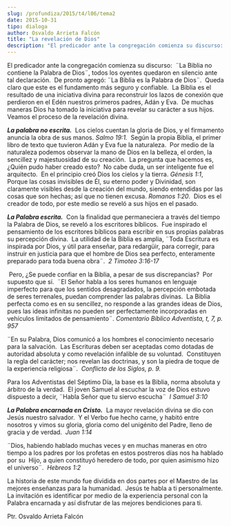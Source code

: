 ```yaml
---
slug: /profundiza/2015/t4/l06/tema2
date: 2015-10-31
tipo: dialoga
author: Osvaldo Arrieta Falcón
title: "La revelación de Dios"
description: "El predicador ante la congregación comienza su discurso: ¨La Biblia no contiene  la Palabra de Dios¨, todos los oyentes quedaron en silencio ante tal  declaración. De pronto agregó: ¨La Biblia es la Palabra de Dios¨. Queda claro  que este es el fundamento más seguro y confiabl..."
---
```


El predicador ante la congregación comienza su discurso:  ¨La Biblia no contiene la Palabra de Dios¨, todos los oyentes quedaron en silencio ante tal declaración.  De pronto agregó: ¨La Biblia es la Palabra de Dios¨.  Queda claro que este es el fundamento más seguro y confiable.  La Biblia es el resultado de una iniciativa divina para reconstruir los lazos de conexión que perdieron en el Edén nuestros primeros padres, Adán y Eva.  De muchas maneras Dios ha tomado la iniciativa para revelar su carácter a sus hijos.  Veamos el proceso de la revelación divina.

**_La palabra no escrita._**  Los cielos cuentan la gloria de Dios, y el firmamento anuncia la obra de sus manos. _Salmo 19:1._  Según la propia Biblia, el primer libro de texto que tuvieron Adán y Eva fue la naturaleza.  Por medio de la naturaleza podemos observar la mano de Dios en la belleza, el orden, la sencillez y majestuosidad de su creación.  La pregunta que hacemos es,  ¿Quién pudo haber creado esto?  No cabe duda, un ser inteligente fue el arquitecto.  En el principio creó Dios los cielos y la tierra. _Génesis 1:1_, Porque las cosas invisibles de Él, su eterno poder y Divinidad, son claramente visibles desde la creación del mundo, siendo entendidas por las cosas que son hechas; así que no tienen excusa. _Romanos 1:20_.  Dios es el creador de todo, por este medio se reveló a sus hijos en el pasado.

**_La Palabra escrita._**  Con la finalidad que permaneciera a través del tiempo la Palabra de Dios, se reveló a los escritores bíblicos.  Fue inspirado el pensamiento de los escritores bíblicos para escribir en sus propias palabras su percepción divina.  La utilidad de la Biblia es amplia, ¨Toda Escritura es inspirada por Dios, y útil para enseñar, para redargüir, para corregir, para instruir en justicia para que el hombre de Dios sea perfecto, enteramente preparado para toda buena obra¨.  _2 Timoteo 3:16-17_

 Pero, ¿Se puede confiar en la Biblia, a pesar de sus discrepancias?  Por supuesto que sí.  ¨El Señor habla a los seres humanos en lenguaje imperfecto para que los sentidos desagradados, la percepción embotada de seres terrenales, puedan comprender las palabras divinas.  La Biblia perfecta como es en su sencillez, no responde a las grandes ideas de Dios, pues las ideas infinitas no pueden ser perfectamente incorporadas en vehículos limitados de pensamiento¨. _Comentario Bíblico Adventista, t, 7, p. 957_

¨En su Palabra, Dios comunicó a los hombres el conocimiento necesario para la salvación.  Las Escrituras deben ser aceptadas como dotadas de autoridad absoluta y como revelación infalible de su voluntad.  Constituyen la regla del carácter; nos revelan las doctrinas, y son la piedra de toque de la experiencia religiosa¨.  _Conflicto de los Siglos, p. 9._

Para los Adventistas del Séptimo Día, la base es la Biblia, norma absoluta y árbitro de la verdad.  El joven Samuel al escuchar la voz de Dios estuvo dispuesto a decir, ¨Habla Señor que tu siervo escucha¨  _I Samuel 3:10_

**_La Palabra encarnada en Cristo._**  La mayor revelación divina se dio con Jesús nuestro salvador.  Y el Verbo fue hecho carne, y habitó entre nosotros y vimos su gloria, gloria como del unigénito del Padre, lleno de gracia y de verdad.  _Juan 1:14_

¨Dios, habiendo hablado muchas veces y en muchas maneras en otro tiempo a los padres por los profetas en estos postreros días nos ha hablado por su  Hijo, a quien constituyó heredero de todo, por quien asimismo hizo el universo¨.  _Hebreos 1:2_

La historia de este mundo fue dividida en dos partes por el Maestro de las mejores enseñanzas para la humanidad.  Jesús te habla a ti personalmente. La invitación es identificar por medio de la experiencia personal con la Palabra encarnada y así disfrutar de las mejores bendiciones para ti.

Ptr. Osvaldo Arrieta Falcón
